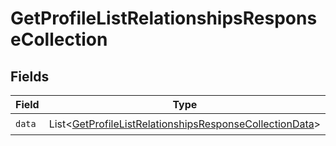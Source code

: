 # GetProfileListRelationshipsResponseCollection


## Fields

| Field                                                                                                                                    | Type                                                                                                                                     | Required                                                                                                                                 | Description                                                                                                                              |
| ---------------------------------------------------------------------------------------------------------------------------------------- | ---------------------------------------------------------------------------------------------------------------------------------------- | ---------------------------------------------------------------------------------------------------------------------------------------- | ---------------------------------------------------------------------------------------------------------------------------------------- |
| `data`                                                                                                                                   | List\<[GetProfileListRelationshipsResponseCollectionData](../../models/components/GetProfileListRelationshipsResponseCollectionData.md)> | :heavy_check_mark:                                                                                                                       | N/A                                                                                                                                      |